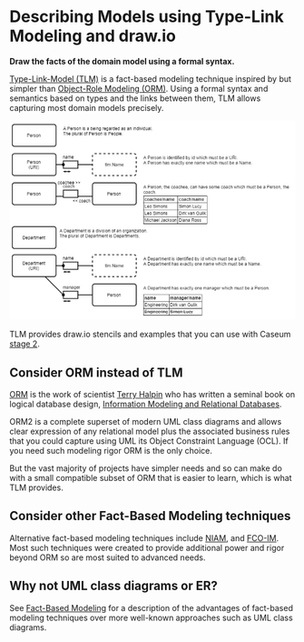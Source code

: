 # Describing Models using Type-Link Modeling and draw.io

**Draw the facts of the domain model using a formal syntax.**

[Type-Link-Model (TLM)](https://type.link.model.tools/) is a fact-based modeling technique inspired by but simpler than [Object-Role Modeling (ORM)](http://orm.net/). Using a formal syntax and semantics based on types and the links between them, TLM allows capturing most domain models precisely.

![Diagram of a Type-Link Model](tlm-model-example.png)

TLM provides draw.io stencils and examples that you can use with Caseum [stage 2](../guides/stages.md).

## Consider ORM instead of TLM

[ORM](http://orm.net/) is the work of scientist [Terry Halpin](https://en.wikipedia.org/wiki/Terry_Halpin) who has written a seminal book on logical database design, [Information Modeling and Relational Databases](https://www.amazon.com/Information-Modeling-Relational-Databases-Conceptual-ebook/dp/B006OLTQ2W/).

ORM2 is a complete superset of modern UML class diagrams and allows clear expression of any relational model plus the associated business rules that you could capture using UML its Object Constraint Language (OCL). If you need such modeling rigor ORM is the only choice.

But the vast majority of projects have simpler needs and so can make do with a small compatible subset of ORM that is easier to learn, which is what TLM provides.

## Consider other Fact-Based Modeling techniques

Alternative fact-based modeling techniques include [NIAM](https://en.wikipedia.org/wiki/NIAM), and [FCO-IM](https://en.wikipedia.org/wiki/FCO-IM). Most such techniques were created to provide additional power and rigor beyond ORM so are most suited to advanced needs.

## Why not UML class diagrams or ER?

See [Fact-Based Modeling](fact-modeling.md) for a description of the advantages of fact-based modeling techniques over more well-known approaches such as UML class diagrams.
